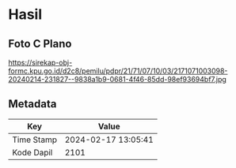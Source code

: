 # Hasil

## Foto C Plano

https://sirekap-obj-formc.kpu.go.id/d2c8/pemilu/pdpr/21/71/07/10/03/2171071003098-20240214-231827--9838a1b9-0681-4f46-85dd-98ef93694bf7.jpg


## Metadata

| Key        | Value               |
| ---------- | ------------------- |
| Time Stamp | 2024-02-17 13:05:41 |
| Kode Dapil | 2101                |



